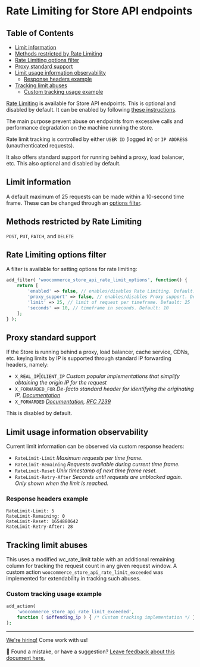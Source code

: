 # Rate Limiting for Store API endpoints <!-- omit in toc -->

## Table of Contents <!-- omit in toc -->

-   [Limit information](#limit-information)
-   [Methods restricted by Rate Limiting](#methods-restricted-by-rate-limiting)
-   [Rate Limiting options filter](#rate-limiting-options-filter)
-   [Proxy standard support](#proxy-standard-support)
-   [Limit usage information observability](#limit-usage-information-observability)
    -   [Response headers example](#response-headers-example)
-   [Tracking limit abuses](#tracking-limit-abuses)
    -   [Custom tracking usage example](#custom-tracking-usage-example)

[Rate Limiting](https://github.com/woocommerce/woocommerce-blocks/pull/5962) is available for Store API endpoints. This is optional and disabled by default. It can be enabled by following [these instructions](#rate-limiting-options-filter).

The main purpose prevent abuse on endpoints from excessive calls and performance degradation on the machine running the store.

Rate limit tracking is controlled by either `USER ID` (logged in) or `IP ADDRESS` (unauthenticated requests).

It also offers standard support for running behind a proxy, load balancer, etc. This also optional and disabled by default.

## Limit information

A default maximum of 25 requests can be made within a 10-second time frame. These can be changed through an [options filter](#rate-limiting-options-filter).

## Methods restricted by Rate Limiting

`POST`, `PUT`, `PATCH`, and `DELETE`

## Rate Limiting options filter

A filter is available for setting options for rate limiting:

```php
add_filter( 'woocommerce_store_api_rate_limit_options', function() {
	return [
		'enabled' => false, // enables/disables Rate Limiting. Default: false
		'proxy_support' => false, // enables/disables Proxy support. Default: false
		'limit' => 25, // limit of request per timeframe. Default: 25
		'seconds' => 10, // timeframe in seconds. Default: 10
	];
} );
```

## Proxy standard support

If the Store is running behind a proxy, load balancer, cache service, CDNs, etc. keying limits by IP is supported through standard IP forwarding headers, namely:

-   `X_REAL_IP`|`CLIENT_IP` _Custom popular implementations that simplify obtaining the origin IP for the request_
-   `X_FORWARDED_FOR` _De-facto standard header for identifying the originating IP, [Documentation](https://developer.mozilla.org/en-US/docs/Web/HTTP/Headers/X-Forwarded-For)_
-   `X_FORWARDED` _[Documentation](https://developer.mozilla.org/en-US/docs/Web/HTTP/Headers/Forwarded), [RFC 7239](https://datatracker.ietf.org/doc/html/rfc7239)_

This is disabled by default.

## Limit usage information observability

Current limit information can be observed via custom response headers:

-   `RateLimit-Limit` _Maximum requests per time frame._
-   `RateLimit-Remaining` _Requests available during current time frame._
-   `RateLimit-Reset` _Unix timestamp of next time frame reset._
-   `RateLimit-Retry-After` _Seconds until requests are unblocked again. Only shown when the limit is reached._

### Response headers example

```http
RateLimit-Limit: 5
RateLimit-Remaining: 0
RateLimit-Reset: 1654880642
RateLimit-Retry-After: 28
```

## Tracking limit abuses

This uses a modified wc_rate_limit table with an additional remaining column for tracking the request count in any given request window.
A custom action `woocommerce_store_api_rate_limit_exceeded` was implemented for extendability in tracking such abuses.

### Custom tracking usage example

```php
add_action(
    'woocommerce_store_api_rate_limit_exceeded',
    function ( $offending_ip ) { /* Custom tracking implementation */ }
);
```

<!-- FEEDBACK -->

---

[We're hiring!](https://woocommerce.com/careers/) Come work with us!

🐞 Found a mistake, or have a suggestion? [Leave feedback about this document here.](https://github.com/woocommerce/woocommerce-blocks/issues/new?assignees=&labels=type%3A+documentation&template=--doc-feedback.md&title=Feedback%20on%20./src/StoreApi/docs/rate-limiting.md)

<!-- /FEEDBACK -->

